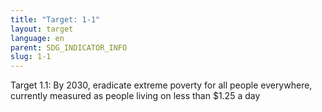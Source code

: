 ```yaml
---
title: "Target: 1-1"
layout: target
language: en
parent: SDG_INDICATOR_INFO
slug: 1-1
---
```

Target 1.1: By 2030, eradicate extreme poverty for all people everywhere, currently measured as people living on less than $1.25 a day